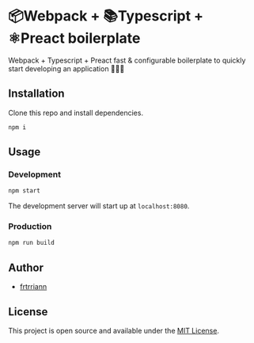 # 📦Webpack + 📚Typescript + ⚛️Preact boilerplate

Webpack + Typescript + Preact fast & configurable boilerplate to quickly start developing an application 🚀🚀🚀

## Installation

Clone this repo and install dependencies.

```bash
npm i
```

## Usage

### Development

```bash
npm start
```

The development server will start up at `localhost:8080`.

### Production

```bash
npm run build
```

## Author

- [frtrriann](https://github.com/frtrriann)

## License

This project is open source and available under the [MIT License](LICENSE).
